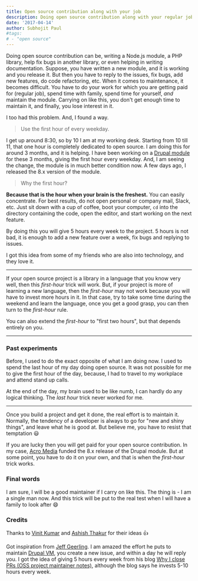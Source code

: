 ```yaml
---
title: Open source contribution along with your job
description: Doing open source contribution along with your regular job
date: '2017-04-14'
author: Subhojit Paul
#tags:
# - "open source"
---
```


Doing open source contribution can be, writing a Node.js module, a PHP library, help fix bugs in another library, or even helping in writing documentation. Suppose, you have written a new module, and it is working and you release it. But then you have to reply to the issues, fix bugs, add new features, do code refactoring, etc. When it comes to maintenance, it becomes difficult. You have to do your work for which you are getting paid for (regular job), spend time with family, spend time for yourself, *and* maintain the module. Carrying on like this, you don't get enough time to maintain it, and finally, you lose interest in it.

I too had this problem. And, I found a way.

> Use the first hour of every weekday.

I get up around 8:30, so by 10 I am at my working desk. Starting from 10 till 11, that one hour is completely dedicated to open source. I am doing this for around 3 months, and it is helping. I have been working on a [Drupal module](https://github.com/subhojit777/listjs) for these 3 months, giving the first hour every weekday. And, I am seeing the change, the module is in much better condition now. A few days ago, I released the 8.x version of the module.

> Why the first hour?

**Because that is the hour when your brain is the freshest.** You can easily concentrate. For best results, do not open personal or company mail, Slack, etc. Just sit down with a cup of coffee, boot your computer, `cd` into the directory containing the code, open the editor, and start working on the next feature.

By doing this you will give 5 hours every week to the project. 5 hours is not bad, it is enough to add a new feature over a week, fix bugs and replying to issues.

I got this idea from some of my friends who are also into technology, and they love it.

--------------------

If your open source project is a library in a language that you know very well, then this *first-hour* trick will work. But, if your project is more of learning a new language, then the *first-hour* may not work because you will have to invest more hours in it. In that case, try to take some time during the weekend and learn the language, once you get a good grasp, you can then turn to the *first-hour* rule.

You can also extend the *first-hour* to "first two hours", but that depends entirely on you.

--------------------

### Past experiments

Before, I used to do the exact opposite of what I am doing now. I used to spend the last hour of my day doing open source. It was not possible for me to give the first hour of the day, because, I had to travel to my workplace and attend stand up calls.

At the end of the day, my brain used to be like numb, I can hardly do any logical thinking. The *last hour* trick never worked for me.

--------------------

Once you build a project and get it done, the real effort is to maintain it. Normally, the tendency of a developer is always to go for "new and shiny things", and leave what he is good at. But believe me, you have to resist that temptation :smiley:

If you are lucky then you will get paid for your open source contribution. In my case, [Acro Media](https://www.acromediainc.com) funded the 8.x release of the Drupal module. But at some point, you have to do it on your own, and that is when the *first-hour* trick works.

### Final words

I am sure, I will be a good maintainer if I carry on like this. The thing is - I am a single man now. And this trick will be put to the real test when I will have a family to look after :smile:

### Credits

Thanks to [Vinit Kumar](https://twitter.com/vinitkme) and [Ashish Thakur](https://twitter.com/Ashish_Thakur) for their ideas :+1:

Got inspiration from [Jeff Geerling](https://twitter.com/geerlingguy). I am amazed the effort he puts to maintain [Drupal VM](https://github.com/geerlingguy/drupal-vm), you create a new issue, and within a day he will reply you. I got the idea of giving 5 hours every week from his blog [Why I close PRs (OSS project maintainer notes)](https://www.jeffgeerling.com/blog/2016/why-i-close-prs-oss-project-maintainer-notes), although the blog says he invests 5-10 hours every week.
